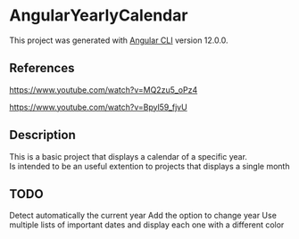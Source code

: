 # AngularYearlyCalendar

This project was generated with [Angular CLI](https://github.com/angular/angular-cli) version 12.0.0.

## References
https://www.youtube.com/watch?v=MQ2zu5_oPz4

https://www.youtube.com/watch?v=Bpyl59_fjvU

## Description
This is a basic project that displays a calendar of a specific year. <br>
Is intended to be an useful extention to projects that displays a single month

## TODO
Detect automatically the current year
Add the option to change year
Use multiple lists of important dates and display each one with a different color
